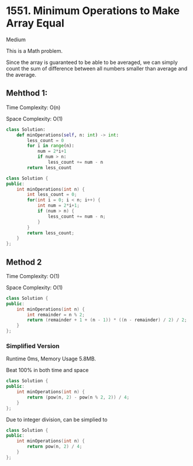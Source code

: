 # 1551. Minimum Operations to Make Array Equal

Medium

This is a Math problem.

Since the array is guaranteed to be able to be averaged, we can simply count the sum of difference between all numbers smaller than average and the average.

## Mehthod 1:

Time Complexity: O(n)

Space Complexity: O(1)

```python
class Solution:
    def minOperations(self, n: int) -> int:
        less_count = 0
        for i in range(n):
            num = 2*i+1
            if num > n:
                less_count += num - n
        return less_count
```

```cpp
class Solution {
public:
    int minOperations(int n) {
        int less_count = 0;
        for(int i = 0; i < n; i++) {
            int num = 2*i+1;
            if (num > n) {
                less_count += num - n;                
            }
        }
        return less_count;
    }
};
```

## Method 2

Time Complexity: O(1)

Space Complexity: O(1)

```cpp
class Solution {
public:
    int minOperations(int n) {
        int remainder = n % 2;
        return (remainder + 1 + (n - 1)) * ((n - remainder) / 2) / 2;
    }
};
```


### Simplified Version

Runtime 0ms, Memory Usage 5.8MB.

Beat 100% in both time and space

```cpp
class Solution {
public:
    int minOperations(int n) {
        return (pow(n, 2) - pow(n % 2, 2)) / 4;
    }
};
```

Due to integer division, can be simplied to

```cpp
class Solution {
public:
    int minOperations(int n) {
        return pow(n, 2) / 4;
    }
};
```